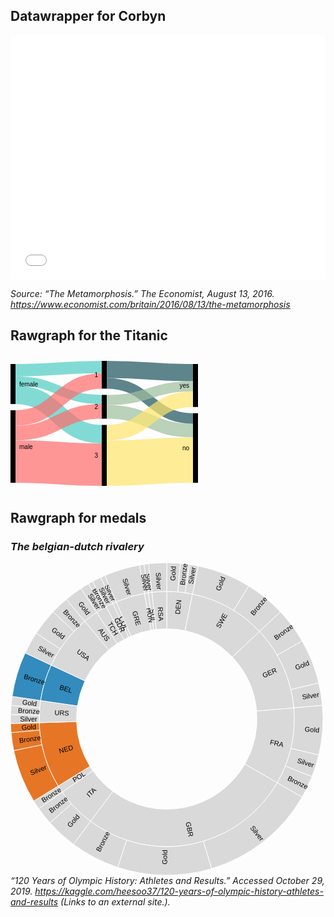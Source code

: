 ## Datawrapper for Corbyn

<iframe title="Labour Party on social media" aria-label="Bar Chart" id="datawrapper-chart-sCBJz" src="//datawrapper.dwcdn.net/sCBJz/1/" scrolling="no" frameborder="0" style="width: 0; min-width: 100% !important; border: none;" height="391"></iframe><script type="text/javascript">!function(){"use strict";window.addEventListener("message",function(a){if(void 0!==a.data["datawrapper-height"])for(var e in a.data["datawrapper-height"]){var t=document.getElementById("datawrapper-chart-"+e)||document.querySelector("iframe[src*='"+e+"']");t&&(t.style.height=a.data["datawrapper-height"][e]+"px")}})}();</script>

*Source: “The Metamorphosis.” The Economist, August 13, 2016. https://www.economist.com/britain/2016/08/13/the-metamorphosis*

## Rawgraph for the Titanic

<svg width="500" height="220" xmlns="http://www.w3.org/2000/svg"><g transform="translate(0, 10)"><g class="links" fill="none" stroke-opacity="0.7"><path d="M8,14.900687547746257C77,14.900687547746257,77,9.900687547746399,146,9.900687547746399" stroke-width="19.80137509549274" style="stroke: rgb(78, 205, 196);"></path><path d="M8,32.089381207028154C77,32.089381207028154,77,61.70359052711994,146,61.70359052711994" stroke-width="14.576012223071046" style="stroke: rgb(78, 205, 196);"></path><path d="M8,54.228418640183236C77,54.228418640183236,77,117.35676088617265,146,117.35676088617265" stroke-width="29.702062643239113" style="stroke: rgb(78, 205, 196);"></path><path d="M8,91.38655462184872C77,91.38655462184872,77,32.1084797555386,146,32.1084797555386" stroke-width="24.61420932009167" style="stroke: rgb(255, 107, 107);"></path><path d="M8,115.45072574484337C77,115.45072574484337,77,80.74866310160428,146,80.74866310160428" stroke-width="23.51413292589763" style="stroke: rgb(255, 107, 107);"></path><path d="M8,161.1038961038961C77,161.1038961038961,77,166.1038961038961,146,166.1038961038961" stroke-width="67.79220779220779" style="stroke: rgb(255, 107, 107);"></path><path d="M154,13.750954927425544C223,13.750954927425544,223,18.750954927425518,292,18.750954927425518" stroke-width="27.501909854851032" style="stroke: rgb(26, 83, 92);"></path><path d="M154,35.95874713521775C223,35.95874713521775,223,92.21161191749428,292,92.21161191749428" stroke-width="16.913674560733384" style="stroke: rgb(26, 83, 92);"></path><path d="M154,81.64247517188693C223,81.64247517188693,223,111.53170359052712,292,111.53170359052712" stroke-width="21.726508785332314" style="stroke: rgb(158, 191, 158);"></path><path d="M154,62.5974025974026C223,62.5974025974026,223,40.683728036669216,292,40.683728036669216" stroke-width="16.363636363636363" style="stroke: rgb(158, 191, 158);"></path><path d="M154,163.69747899159665C223,163.69747899159665,223,158.69747899159665,292,158.69747899159665" stroke-width="72.60504201680672" style="stroke: rgb(255, 230, 109);"></path><path d="M154,114.95034377387319C223,114.95034377387319,223,61.31016042780749,292,61.31016042780749" stroke-width="24.889228418640183" style="stroke: rgb(255, 230, 109);"></path></g><g class="nodes" font-family="Arial, Helvetica" font-size="10"><g><rect x="146" y="2.842170943040401e-14" height="44.41558441558439" width="8" fill="#000"></rect><text x="140" y="22.207792207792224" dy="0.35em" text-anchor="end">1</text></g><g><rect x="146" y="54.41558441558442" height="38.09014514896867" width="8" fill="#000"></rect><text x="140" y="73.46065699006876" dy="0.35em" text-anchor="end">2</text></g><g><rect x="146" y="102.50572956455309" height="97.4942704354469" width="8" fill="#000"></rect><text x="140" y="151.25286478227653" dy="0.35em" text-anchor="end">3</text></g><g><rect x="0" y="4.999999999999886" height="64.079449961803" width="8" fill="#000"></rect><text x="14" y="37.03972498090138" dy="0.35em" text-anchor="start">female</text></g><g><rect x="0" y="79.07944996180288" height="115.92055003819723" width="8" fill="#000"></rect><text x="14" y="137.0397249809015" dy="0.35em" text-anchor="start">male</text></g><g><rect x="292" y="83.75477463712758" height="111.24522536287243" width="8" fill="#000"></rect><text x="286" y="139.3773873185638" dy="0.35em" text-anchor="end">no</text></g><g><rect x="292" y="5" height="68.75477463712758" width="8" fill="#000"></rect><text x="286" y="39.37738731856379" dy="0.35em" text-anchor="end">yes</text></g></g></g></svg>

## Rawgraph for medals

### *The belgian-dutch rivalery*

<svg width="500" height="500" xmlns="http://www.w3.org/2000/svg"><g transform="translate(250, 250)"><g display="none"><path d="M8.838126989374223e-15,-144.33756729740642A144.33756729740642,144.33756729740642,0,1,1,-8.838126989374223e-15,144.33756729740642A144.33756729740642,144.33756729740642,0,1,1,8.838126989374223e-15,-144.33756729740642Z" style="stroke: rgb(255, 255, 255); fill: rgb(217, 217, 217); fill-rule: evenodd;"></path><text transform="translate(4.4190634946871116e-15,72.16878364870321)rotate(90)" text-anchor="middle" dx="6" dy=".35em" style="font-size: 11px; font-family: Arial, Helvetica;"></text><title>undefined: none</title></g><g><path d="M1.249899905434872e-14,-204.12414523193152A204.12414523193152,204.12414523193152,0,0,1,41.27748910315352,-199.90706730880154L29.187592455193673,-141.35564290116915A144.33756729740642,144.33756729740642,0,0,0,8.838126989374223e-15,-144.33756729740642Z" style="stroke: rgb(255, 255, 255); fill: rgb(217, 217, 217); fill-rule: evenodd;"></path><text transform="translate(17.70796669831615,-173.32864503633283)rotate(-84.16666666666667)" text-anchor="middle" dx="6" dy=".35em" style="font-size: 11px; font-family: Arial, Helvetica;">DEN</text><title>DEN: none</title></g><g><path d="M41.27748910315352,-199.90706730880154A204.12414523193152,204.12414523193152,0,0,1,148.47452285033592,-140.0784877525159L104.9873419409095,-99.05044858816073A144.33756729740642,144.33756729740642,0,0,0,29.187592455193673,-141.35564290116915Z" style="stroke: rgb(255, 255, 255); fill: rgb(217, 217, 217); fill-rule: evenodd;"></path><text transform="translate(84.91170941636817,-152.13938634919623)rotate(-60.833333333333336)" text-anchor="middle" dx="6" dy=".35em" style="font-size: 11px; font-family: Arial, Helvetica;">SWE</text><title>SWE: none</title></g><g><path d="M148.47452285033592,-140.0784877525159A204.12414523193152,204.12414523193152,0,0,1,203.34739123255963,-17.790591490419864L143.7883192771368,-12.579847884195571A144.33756729740642,144.33756729740642,0,0,0,104.9873419409095,-99.05044858816073Z" style="stroke: rgb(255, 255, 255); fill: rgb(217, 217, 217); fill-rule: evenodd;"></path><text transform="translate(158.96099315415785,-71.3287735080558)rotate(-24.166666666666675)" text-anchor="middle" dx="6" dy=".35em" style="font-size: 11px; font-family: Arial, Helvetica;">GER</text><title>GER: none</title></g><g><path d="M203.34739123255963,-17.790591490419864A204.12414523193152,204.12414523193152,0,0,1,176.77669529663692,102.06207261596573L125,72.16878364870318A144.33756729740642,144.33756729740642,0,0,0,143.7883192771368,-12.579847884195571Z" style="stroke: rgb(255, 255, 255); fill: rgb(217, 217, 217); fill-rule: evenodd;"></path><text transform="translate(170.10088928828335,37.71045926603)rotate(12.499999999999998)" text-anchor="middle" dx="6" dy=".35em" style="font-size: 11px; font-family: Arial, Helvetica;">FRA</text><title>FRA: none</title></g><g><path d="M176.77669529663692,102.06207261596573A204.12414523193152,204.12414523193152,0,0,1,-121.89448709923518,163.7327110918312L-86.19241841712531,115.77651031509166A144.33756729740642,144.33756729740642,0,0,0,125,72.16878364870318Z" style="stroke: rgb(255, 255, 255); fill: rgb(217, 217, 217); fill-rule: evenodd;"></path><text transform="translate(35.23254077917367,170.63135510498532)rotate(78.33333333333331)" text-anchor="middle" dx="6" dy=".35em" style="font-size: 11px; font-family: Arial, Helvetica;">GBR</text><title>GBR: none</title></g><g><path d="M-121.89448709923518,163.7327110918312A204.12414523193152,204.12414523193152,0,0,1,-167.20871085547972,117.08079979533471L-118.23441331937038,82.7886274820257A144.33756729740642,144.33756729740642,0,0,0,-86.19241841712531,115.77651031509166Z" style="stroke: rgb(255, 255, 255); fill: rgb(217, 217, 217); fill-rule: evenodd;"></path><text transform="translate(-124.97859492129201,121.39498377700515)rotate(315.83333333333337)" text-anchor="middle" dx="6" dy=".35em" style="font-size: 11px; font-family: Arial, Helvetica;">ITA</text><title>ITA: none</title></g><g><path d="M-167.20871085547972,117.08079979533471A204.12414523193152,204.12414523193152,0,0,1,-173.7334632538484,107.16039572757452L-122.84810998582007,75.77384249360188A144.33756729740642,144.33756729740642,0,0,0,-118.23441331937038,82.7886274820257Z" style="stroke: rgb(255, 255, 255); fill: rgb(217, 217, 217); fill-rule: evenodd;"></path><text transform="translate(-145.56775678117012,95.74141977439983)rotate(326.6666666666667)" text-anchor="middle" dx="6" dy=".35em" style="font-size: 11px; font-family: Arial, Helvetica;">POL</text><title>POL: none</title></g><g><path d="M-173.7334632538484,107.16039572757452A204.12414523193152,204.12414523193152,0,0,1,-204.0377905290703,5.9368933527487115L-144.27650530142589,4.1980175489099505A144.33756729740642,144.33756729740642,0,0,0,-122.84810998582007,75.77384249360188Z" style="stroke: rgb(255, 255, 255); fill: rgb(230, 118, 38); fill-rule: evenodd;"></path><text transform="translate(-166.91133302330024,49.96997281472843)rotate(343.3333333333333)" text-anchor="middle" dx="6" dy=".35em" style="font-size: 11px; font-family: Arial, Helvetica;">NED</text><title>NED: none</title></g><g><path d="M-204.0377905290703,5.9368933527487115A204.12414523193152,204.12414523193152,0,0,1,-201.968928732217,-29.584091897966477L-142.81359909553314,-20.919111996298092A144.33756729740642,144.33756729740642,0,0,0,-144.27650530142589,4.1980175489099505Z" style="stroke: rgb(255, 255, 255); fill: rgb(217, 217, 217); fill-rule: evenodd;"></path><text transform="translate(-173.93608523160773,-10.130623328435057)rotate(363.33333333333337)" text-anchor="middle" dx="6" dy=".35em" style="font-size: 11px; font-family: Arial, Helvetica;">URS</text><title>URS: none</title></g><g><path d="M-201.968928732217,-29.584091897966477A204.12414523193152,204.12414523193152,0,0,1,-184.99930234589957,-86.26659143722503L-130.81426120356593,-60.99969179511116A144.33756729740642,144.33756729740642,0,0,0,-142.81359909553314,-20.919111996298092Z" style="stroke: rgb(255, 255, 255); fill: rgb(52, 139, 189); fill-rule: evenodd;"></path><text transform="translate(-166.91133302330024,-49.96997281472839)rotate(376.66666666666674)" text-anchor="middle" dx="6" dy=".35em" style="font-size: 11px; font-family: Arial, Helvetica;">BEL</text><title>BEL: none</title></g><g><path d="M-184.99930234589957,-86.26659143722503A204.12414523193152,204.12414523193152,0,0,1,-131.20847139294116,-156.36816716133245L-92.77839987106981,-110.56899136148978A144.33756729740642,144.33756729740642,0,0,0,-130.81426120356593,-60.99969179511116Z" style="stroke: rgb(255, 255, 255); fill: rgb(217, 217, 217); fill-rule: evenodd;"></path><text transform="translate(-138.2266317993772,-106.0650250370929)rotate(397.5)" text-anchor="middle" dx="6" dy=".35em" style="font-size: 11px; font-family: Arial, Helvetica;">USA</text><title>USA: none</title></g><g><path d="M-131.20847139294116,-156.36816716133245A204.12414523193152,204.12414523193152,0,0,1,-112.16805044597545,-170.54323535636286L-79.31478910282398,-120.59227820597752A144.33756729740642,144.33756729740642,0,0,0,-92.77839987106981,-110.56899136148978Z" style="stroke: rgb(255, 255, 255); fill: rgb(217, 217, 217); fill-rule: evenodd;"></path><text transform="translate(-104.04345275818028,-139.7546107034614)rotate(413.33333333333337)" text-anchor="middle" dx="6" dy=".35em" style="font-size: 11px; font-family: Arial, Helvetica;">AUS</text><title>AUS: none</title></g><g><path d="M-112.16805044597545,-170.54323535636286A204.12414523193152,204.12414523193152,0,0,1,-96.87739480149573,-179.67035660659718L-68.50266280782401,-127.04612753473006A144.33756729740642,144.33756729740642,0,0,0,-79.31478910282398,-120.59227820597752Z" style="stroke: rgb(255, 255, 255); fill: rgb(217, 217, 217); fill-rule: evenodd;"></path><text transform="translate(-89.30071878639528,-149.60539060793528)rotate(419.16666666666663)" text-anchor="middle" dx="6" dy=".35em" style="font-size: 11px; font-family: Arial, Helvetica;">TCH</text><title>TCH: none</title></g><g><path d="M-96.87739480149573,-179.67035660659718A204.12414523193152,204.12414523193152,0,0,1,-86.26659143722493,-184.99930234589962L-60.99969179511109,-130.81426120356596A144.33756729740642,144.33756729740642,0,0,0,-68.50266280782401,-127.04612753473006Z" style="stroke: rgb(255, 255, 255); fill: rgb(217, 217, 217); fill-rule: evenodd;"></path><text transform="translate(-78.19466545720803,-155.69838010960504)rotate(423.33333333333337)" text-anchor="middle" dx="6" dy=".35em" style="font-size: 11px; font-family: Arial, Helvetica;">GDR</text><title>GDR: none</title></g><g><path d="M-86.26659143722493,-184.99930234589962A204.12414523193152,204.12414523193152,0,0,1,-80.8494436864063,-187.4300779551278L-57.169189885817794,-132.53307912039406A144.33756729740642,144.33756729740642,0,0,0,-60.99969179511109,-130.81426120356596Z" style="stroke: rgb(255, 255, 255); fill: rgb(217, 217, 217); fill-rule: evenodd;"></path><text transform="translate(-71.32877350805569,-158.96099315415788)rotate(425.83333333333337)" text-anchor="middle" dx="6" dy=".35em" style="font-size: 11px; font-family: Arial, Helvetica;">COL</text><title>COL: none</title></g><g><path d="M-80.8494436864063,-187.4300779551278A204.12414523193152,204.12414523193152,0,0,1,-35.44578583734474,-201.0230408013961L-25.063955530072544,-142.14475532540717A144.33756729740642,144.33756729740642,0,0,0,-57.169189885817794,-132.53307912039406Z" style="stroke: rgb(255, 255, 255); fill: rgb(217, 217, 217); fill-rule: evenodd;"></path><text transform="translate(-49.96997281472844,-166.91133302330024)rotate(433.33333333333326)" text-anchor="middle" dx="6" dy=".35em" style="font-size: 11px; font-family: Arial, Helvetica;">GRE</text><title>GRE: none</title></g><g><path d="M-35.44578583734474,-201.0230408013961A204.12414523193152,204.12414523193152,0,0,1,-29.584091897966182,-201.96892873221702L-20.919111996297882,-142.81359909553316A144.33756729740642,144.33756729740642,0,0,0,-25.063955530072544,-142.14475532540717Z" style="stroke: rgb(255, 255, 255); fill: rgb(217, 217, 217); fill-rule: evenodd;"></path><text transform="translate(-27.756172032247058,-172.00577370784984)rotate(440.83333333333337)" text-anchor="middle" dx="6" dy=".35em" style="font-size: 11px; font-family: Arial, Helvetica;">HUN</text><title>HUN: none</title></g><g><path d="M-29.584091897966182,-201.96892873221702A204.12414523193152,204.12414523193152,0,0,1,-23.69736686329642,-202.74393078564157L-16.75656880530228,-143.36160830294315A144.33756729740642,144.33756729740642,0,0,0,-20.919111996297882,-142.81359909553316Z" style="stroke: rgb(255, 255, 255); fill: rgb(217, 217, 217); fill-rule: evenodd;"></path><text transform="translate(-22.741690235466216,-172.74028713636503)rotate(442.5)" text-anchor="middle" dx="6" dy=".35em" style="font-size: 11px; font-family: Arial, Helvetica;">SUI</text><title>SUI: none</title></g><g><path d="M-23.69736686329642,-202.74393078564157A204.12414523193152,204.12414523193152,0,0,1,-3.749699716304616e-14,-204.12414523193152L-2.6514380968122666e-14,-144.33756729740642A144.33756729740642,144.33756729740642,0,0,0,-16.75656880530228,-143.36160830294315Z" style="stroke: rgb(255, 255, 255); fill: rgb(217, 217, 217); fill-rule: evenodd;"></path><text transform="translate(-10.1306233284348,-173.93608523160773)rotate(446.6666666666668)" text-anchor="middle" dx="6" dy=".35em" style="font-size: 11px; font-family: Arial, Helvetica;">RSA</text><title>RSA: none</title></g><g><path d="M1.5308084989341916e-14,-250A250,250,0,0,1,21.788935686914535,-249.04867452293638L17.790591490419832,-203.34739123255963A204.12414523193152,204.12414523193152,0,0,0,1.249899905434872e-14,-204.12414523193152Z" style="stroke: rgb(255, 255, 255); fill: rgb(217, 217, 217); fill-rule: evenodd;"></path><text transform="translate(9.904308501411863,-226.84595983567124)rotate(-87.5)" text-anchor="middle" dx="6" dy=".35em" style="font-size: 11px; font-family: Arial, Helvetica;">Gold</text><title>Gold: 3</title></g><g><path d="M21.788935686914535,-249.04867452293638A250,250,0,0,1,36.232964826811674,-247.36040964523613L29.584091897966292,-201.968928732217A204.12414523193152,204.12414523193152,0,0,0,17.790591490419832,-203.34739123255963Z" style="stroke: rgb(255, 255, 255); fill: rgb(217, 217, 217); fill-rule: evenodd;"></path><text transform="translate(26.36029769730212,-225.52676011056363)rotate(-83.33333333333333)" text-anchor="middle" dx="6" dy=".35em" style="font-size: 11px; font-family: Arial, Helvetica;">Bronze</text><title>Bronze: 2</title></g><g><path d="M36.232964826811674,-247.36040964523613A250,250,0,0,1,50.55439308300948,-244.83515544138788L41.27748910315352,-199.90706730880154A204.12414523193152,204.12414523193152,0,0,0,29.584091897966292,-201.968928732217Z" style="stroke: rgb(255, 255, 255); fill: rgb(217, 217, 217); fill-rule: evenodd;"></path><text transform="translate(39.42891512703868,-223.61248952722403)rotate(-80)" text-anchor="middle" dx="6" dy=".35em" style="font-size: 11px; font-family: Arial, Helvetica;">Silver</text><title>Silver: 2</title></g><g><path d="M50.55439308300948,-244.83515544138788A250,250,0,0,1,131.24414508364003,-212.77916810924992L107.16039572757452,-173.7334632538484A204.12414523193152,204.12414523193152,0,0,0,41.27748910315352,-199.90706730880154Z" style="stroke: rgb(255, 255, 255); fill: rgb(217, 217, 217); fill-rule: evenodd;"></path><text transform="translate(83.8327130313737,-211.01957503145874)rotate(-68.33333333333334)" text-anchor="middle" dx="6" dy=".35em" style="font-size: 11px; font-family: Arial, Helvetica;">Gold</text><title>Gold: 12</title></g><g><path d="M131.24414508364003,-212.77916810924992A250,250,0,0,1,181.8434103932622,-171.56040946718338L148.47452285033592,-140.0784877525159A204.12414523193152,204.12414523193152,0,0,0,107.16039572757452,-173.7334632538484Z" style="stroke: rgb(255, 255, 255); fill: rgb(217, 217, 217); fill-rule: evenodd;"></path><text transform="translate(143.40748946611964,-176.043962650478)rotate(-50.83333333333334)" text-anchor="middle" dx="6" dy=".35em" style="font-size: 11px; font-family: Arial, Helvetica;">Bronze</text><title>Bronze: 9</title></g><g><path d="M181.8434103932622,-171.56040946718338A250,250,0,0,1,216.50635094610965,-125L176.7766952966369,-102.06207261596576A204.12414523193152,204.12414523193152,0,0,0,148.47452285033592,-140.0784877525159Z" style="stroke: rgb(255, 255, 255); fill: rgb(217, 217, 217); fill-rule: evenodd;"></path><text transform="translate(182.13175464029604,-135.5920675124659)rotate(-36.66666666666667)" text-anchor="middle" dx="6" dy=".35em" style="font-size: 11px; font-family: Arial, Helvetica;">Bronze</text><title>Bronze: 8</title></g><g><path d="M216.50635094610965,-125A250,250,0,0,1,243.26121764495596,-57.65396768561005L198.62195247942196,-47.07426749221821A204.12414523193152,204.12414523193152,0,0,0,176.7766952966369,-102.06207261596576Z" style="stroke: rgb(255, 255, 255); fill: rgb(217, 217, 217); fill-rule: evenodd;"></path><text transform="translate(211.01957503145874,-83.83271303137373)rotate(-21.666666666666664)" text-anchor="middle" dx="6" dy=".35em" style="font-size: 11px; font-family: Arial, Helvetica;">Gold</text><title>Gold: 10</title></g><g><path d="M243.26121764495596,-57.65396768561005A250,250,0,0,1,249.04867452293638,-21.788935686914574L203.34739123255963,-17.790591490419864A204.12414523193152,204.12414523193152,0,0,0,198.62195247942196,-47.07426749221821Z" style="stroke: rgb(255, 255, 255); fill: rgb(217, 217, 217); fill-rule: evenodd;"></path><text transform="translate(224.16228857125265,-36.172547645369875)rotate(-9.166666666666664)" text-anchor="middle" dx="6" dy=".35em" style="font-size: 11px; font-family: Arial, Helvetica;">Silver</text><title>Silver: 5</title></g><g><path d="M249.04867452293638,-21.788935686914574A250,250,0,0,1,243.26121764495596,57.65396768561005L198.62195247942196,47.07426749221821A204.12414523193152,204.12414523193152,0,0,0,203.34739123255963,-17.790591490419864Z" style="stroke: rgb(255, 255, 255); fill: rgb(217, 217, 217); fill-rule: evenodd;"></path><text transform="translate(226.46192864390105,16.49786942434614)rotate(4.1666666666666705)" text-anchor="middle" dx="6" dy=".35em" style="font-size: 11px; font-family: Arial, Helvetica;">Gold</text><title>Gold: 11</title></g><g><path d="M243.26121764495596,57.65396768561005A250,250,0,0,1,232.3368810567056,92.3015368281711L189.7022690062119,75.36388923457629A204.12414523193152,204.12414523193152,0,0,0,198.62195247942196,47.07426749221821Z" style="stroke: rgb(255, 255, 255); fill: rgb(217, 217, 217); fill-rule: evenodd;"></path><text transform="translate(216.55294752587133,68.27888208308133)rotate(17.499999999999993)" text-anchor="middle" dx="6" dy=".35em" style="font-size: 11px; font-family: Arial, Helvetica;">Silver</text><title>Silver: 5</title></g><g><path d="M232.3368810567056,92.3015368281711A250,250,0,0,1,216.50635094610968,124.99999999999996L176.77669529663692,102.06207261596573A204.12414523193152,204.12414523193152,0,0,0,189.7022690062119,75.36388923457629Z" style="stroke: rgb(255, 255, 255); fill: rgb(217, 217, 217); fill-rule: evenodd;"></path><text transform="translate(204.37071790781022,98.94339029214818)rotate(25.83333333333332)" text-anchor="middle" dx="6" dy=".35em" style="font-size: 11px; font-family: Arial, Helvetica;">Bronze</text><title>Bronze: 5</title></g><g><path d="M216.50635094610968,124.99999999999996A250,250,0,0,1,71.70080817777254,239.49737807887223L58.543464726906016,195.5487903425541A204.12414523193152,204.12414523193152,0,0,0,176.77669529663692,102.06207261596573Z" style="stroke: rgb(255, 255, 255); fill: rgb(217, 217, 217); fill-rule: evenodd;"></path><text transform="translate(140.83195615735286,178.11104666906976)rotate(51.666666666666664)" text-anchor="middle" dx="6" dy=".35em" style="font-size: 11px; font-family: Arial, Helvetica;">Silver</text><title>Silver: 26</title></g><g><path d="M71.70080817777254,239.49737807887223A250,250,0,0,1,-78.63618903790338,237.3106608932585L-64.20617948663445,193.7633432370446A204.12414523193152,204.12414523193152,0,0,0,58.543464726906016,195.5487903425541Z" style="stroke: rgb(255, 255, 255); fill: rgb(217, 217, 217); fill-rule: evenodd;"></path><text transform="translate(-3.3023675446828844,227.03805669811817)rotate(270.83333333333337)" text-anchor="middle" dx="6" dy=".35em" style="font-size: 11px; font-family: Arial, Helvetica;">Gold</text><title>Gold: 21</title></g><g><path d="M-78.63618903790338,237.3106608932585A250,250,0,0,1,-149.2896479256965,200.530798188761L-121.89448709923518,163.7327110918312A204.12414523193152,204.12414523193152,0,0,0,-64.20617948663445,193.7633432370446Z" style="stroke: rgb(255, 255, 255); fill: rgb(217, 217, 217); fill-rule: evenodd;"></path><text transform="translate(-104.84559714869472,201.4065182142617)rotate(297.5)" text-anchor="middle" dx="6" dy=".35em" style="font-size: 11px; font-family: Arial, Helvetica;">Bronze</text><title>Bronze: 11</title></g><g><path d="M-149.2896479256965,200.530798188761A250,250,0,0,1,-186.756267810249,166.1989664034844L-152.48585413389108,135.70088782216703A204.12414523193152,204.12414523193152,0,0,0,-121.89448709923518,163.7327110918312Z" style="stroke: rgb(255, 255, 255); fill: rgb(217, 217, 217); fill-rule: evenodd;"></path><text transform="translate(-153.40091278026242,167.40772018888623)rotate(312.5)" text-anchor="middle" dx="6" dy=".35em" style="font-size: 11px; font-family: Arial, Helvetica;">Gold</text><title>Gold: 7</title></g><g><path d="M-186.756267810249,166.1989664034844A250,250,0,0,1,-204.78801107224788,143.3941090877616L-167.20871085547972,117.08079979533471A204.12414523193152,204.12414523193152,0,0,0,-152.48585413389108,135.70088782216703Z" style="stroke: rgb(255, 255, 255); fill: rgb(217, 217, 217); fill-rule: evenodd;"></path><text transform="translate(-178.11104666906968,140.83195615735295)rotate(321.6666666666667)" text-anchor="middle" dx="6" dy=".35em" style="font-size: 11px; font-family: Arial, Helvetica;">Bronze</text><title>Bronze: 4</title></g><g><path d="M-204.78801107224788,143.3941090877616A250,250,0,0,1,-212.77916810924992,131.24414508364003L-173.7334632538484,107.16039572757452A204.12414523193152,204.12414523193152,0,0,0,-167.20871085547972,117.08079979533471Z" style="stroke: rgb(255, 255, 255); fill: rgb(217, 217, 217); fill-rule: evenodd;"></path><text transform="translate(-189.70759410479837,124.7726474818386)rotate(326.6666666666667)" text-anchor="middle" dx="6" dy=".35em" style="font-size: 11px; font-family: Arial, Helvetica;">Bronze</text><title>Bronze: 2</title></g><g><path d="M-212.77916810924992,131.24414508364003A250,250,0,0,1,-244.83515544138788,50.55439308300938L-199.90706730880157,41.27748910315344A204.12414523193152,204.12414523193152,0,0,0,-173.7334632538484,107.16039572757452Z" style="stroke: rgb(255, 255, 255); fill: rgb(230, 118, 38); fill-rule: evenodd;"></path><text transform="translate(-211.01957503145871,83.83271303137376)rotate(338.33333333333337)" text-anchor="middle" dx="6" dy=".35em" style="font-size: 11px; font-family: Arial, Helvetica;">Silver</text><title>Silver: 12</title></g><g><path d="M-244.83515544138788,50.55439308300938A250,250,0,0,1,-249.04867452293638,21.78893568691455L-203.34739123255963,17.790591490419843A204.12414523193152,204.12414523193152,0,0,0,-199.90706730880157,41.27748910315344Z" style="stroke: rgb(255, 255, 255); fill: rgb(230, 118, 38); fill-rule: evenodd;"></path><text transform="translate(-224.66466918872658,32.90852836238885)rotate(351.66666666666663)" text-anchor="middle" dx="6" dy=".35em" style="font-size: 11px; font-family: Arial, Helvetica;">Bronze</text><title>Bronze: 4</title></g><g><path d="M-249.04867452293638,21.78893568691455A250,250,0,0,1,-249.89423752055015,7.2711796857778L-204.0377905290703,5.9368933527487115A204.12414523193152,204.12414523193152,0,0,0,-203.34739123255963,17.790591490419843Z" style="stroke: rgb(255, 255, 255); fill: rgb(230, 118, 38); fill-rule: evenodd;"></path><text transform="translate(-226.67791952650174,13.202485364313246)rotate(356.66666666666674)" text-anchor="middle" dx="6" dy=".35em" style="font-size: 11px; font-family: Arial, Helvetica;">Gold</text><title>Gold: 2</title></g><g><path d="M-249.89423752055015,7.2711796857778A250,250,0,0,1,-249.89423752055015,-7.271179685777961L-204.0377905290703,-5.936893352748842A204.12414523193152,204.12414523193152,0,0,0,-204.0377905290703,5.9368933527487115Z" style="stroke: rgb(255, 255, 255); fill: rgb(217, 217, 217); fill-rule: evenodd;"></path><text transform="translate(-227.06207261596575,2.7807084043690634e-14)rotate(360)" text-anchor="middle" dx="6" dy=".35em" style="font-size: 11px; font-family: Arial, Helvetica;">Silver</text><title>Silver: 2</title></g><g><path d="M-249.89423752055015,-7.271179685777961A250,250,0,0,1,-249.04867452293635,-21.78893568691471L-203.34739123255963,-17.790591490419974A204.12414523193152,204.12414523193152,0,0,0,-204.0377905290703,-5.936893352748842Z" style="stroke: rgb(255, 255, 255); fill: rgb(217, 217, 217); fill-rule: evenodd;"></path><text transform="translate(-226.6779195265017,-13.202485364313592)rotate(363.33333333333337)" text-anchor="middle" dx="6" dy=".35em" style="font-size: 11px; font-family: Arial, Helvetica;">Bronze</text><title>Bronze: 2</title></g><g><path d="M-249.04867452293635,-21.78893568691471A250,250,0,0,1,-247.3604096452361,-36.2329648268119L-201.968928732217,-29.584091897966477A204.12414523193152,204.12414523193152,0,0,0,-203.34739123255963,-17.790591490419974Z" style="stroke: rgb(255, 255, 255); fill: rgb(217, 217, 217); fill-rule: evenodd;"></path><text transform="translate(-225.5267601105636,-26.36029769730218)rotate(366.66666666666674)" text-anchor="middle" dx="6" dy=".35em" style="font-size: 11px; font-family: Arial, Helvetica;">Gold</text><title>Gold: 2</title></g><g><path d="M-247.3604096452361,-36.2329648268119A250,250,0,0,1,-226.57694675916247,-105.65456543517492L-184.99930234589957,-86.26659143722503A204.12414523193152,204.12414523193152,0,0,0,-201.968928732217,-29.584091897966477Z" style="stroke: rgb(255, 255, 255); fill: rgb(52, 139, 189); fill-rule: evenodd;"></path><text transform="translate(-217.52308421071314,-65.12213645233932)rotate(376.66666666666674)" text-anchor="middle" dx="6" dy=".35em" style="font-size: 11px; font-family: Arial, Helvetica;">Bronze</text><title>Bronze: 10</title></g><g><path d="M-226.57694675916247,-105.65456543517492A250,250,0,0,1,-208.87195285323406,-137.3772445177016L-170.54323535636283,-112.16805044597555A204.12414523193152,204.12414523193152,0,0,0,-184.99930234589957,-86.26659143722503Z" style="stroke: rgb(255, 255, 255); fill: rgb(217, 217, 217); fill-rule: evenodd;"></path><text transform="translate(-198.27190849876342,-110.65909416273067)rotate(389.16666666666674)" text-anchor="middle" dx="6" dy=".35em" style="font-size: 11px; font-family: Arial, Helvetica;">Silver</text><title>Silver: 5</title></g><g><path d="M-208.87195285323406,-137.3772445177016A250,250,0,0,1,-181.84341039326213,-171.56040946718343L-148.47452285033586,-140.07848775251597A204.12414523193152,204.12414523193152,0,0,0,-170.54323535636283,-112.16805044597555Z" style="stroke: rgb(255, 255, 255); fill: rgb(217, 217, 217); fill-rule: evenodd;"></path><text transform="translate(-178.1110466690697,-140.8319561573529)rotate(398.3333333333334)" text-anchor="middle" dx="6" dy=".35em" style="font-size: 11px; font-family: Arial, Helvetica;">Gold</text><title>Gold: 6</title></g><g><path d="M-181.84341039326213,-171.56040946718343A250,250,0,0,1,-160.6969024216347,-191.51111077974463L-131.20847139294116,-156.36816716133245A204.12414523193152,204.12414523193152,0,0,0,-148.47452285033586,-140.07848775251597Z" style="stroke: rgb(255, 255, 255); fill: rgb(217, 217, 217); fill-rule: evenodd;"></path><text transform="translate(-155.8194486098496,-165.1589666217991)rotate(406.66666666666674)" text-anchor="middle" dx="6" dy=".35em" style="font-size: 11px; font-family: Arial, Helvetica;">Bronze</text><title>Bronze: 4</title></g><g><path d="M-160.6969024216347,-191.51111077974463A250,250,0,0,1,-137.37724451770148,-208.87195285323412L-112.16805044597545,-170.54323535636286A204.12414523193152,204.12414523193152,0,0,0,-131.20847139294116,-156.36816716133245Z" style="stroke: rgb(255, 255, 255); fill: rgb(217, 217, 217); fill-rule: evenodd;"></path><text transform="translate(-135.5920675124659,-182.13175464029604)rotate(413.33333333333337)" text-anchor="middle" dx="6" dy=".35em" style="font-size: 11px; font-family: Arial, Helvetica;">Gold</text><title>Gold: 4</title></g><g><path d="M-137.37724451770148,-208.87195285323412A250,250,0,0,1,-125.00000000000011,-216.50635094610962L-102.06207261596585,-176.77669529663686A204.12414523193152,204.12414523193152,0,0,0,-112.16805044597545,-170.54323535636286Z" style="stroke: rgb(255, 255, 255); fill: rgb(217, 217, 217); fill-rule: evenodd;"></path><text transform="translate(-119.20227040560731,-193.25631568154915)rotate(418.33333333333337)" text-anchor="middle" dx="6" dy=".35em" style="font-size: 11px; font-family: Arial, Helvetica;">Silver</text><title>Silver: 2</title></g><g><path d="M-125.00000000000011,-216.50635094610962A250,250,0,0,1,-118.65009243691007,-220.0503477950278L-96.87739480149573,-179.67035660659718A204.12414523193152,204.12414523193152,0,0,0,-102.06207261596585,-176.77669529663686Z" style="stroke: rgb(255, 255, 255); fill: rgb(217, 217, 217); fill-rule: evenodd;"></path><text transform="translate(-110.65909416273055,-198.27190849876345)rotate(420.83333333333326)" text-anchor="middle" dx="6" dy=".35em" style="font-size: 11px; font-family: Arial, Helvetica;">Bronze</text><title>Bronze: 1</title></g><g><path d="M-118.65009243691007,-220.0503477950278A250,250,0,0,1,-105.65456543517479,-226.57694675916252L-86.26659143722493,-184.99930234589962A204.12414523193152,204.12414523193152,0,0,0,-96.87739480149573,-179.67035660659718Z" style="stroke: rgb(255, 255, 255); fill: rgb(217, 217, 217); fill-rule: evenodd;"></path><text transform="translate(-101.90527204466329,-202.91007946911182)rotate(423.33333333333337)" text-anchor="middle" dx="6" dy=".35em" style="font-size: 11px; font-family: Arial, Helvetica;">Silver</text><title>Silver: 2</title></g><g><path d="M-105.65456543517479,-226.57694675916252A250,250,0,0,1,-99.0199415097892,-229.5540267200685L-80.8494436864063,-187.4300779551278A204.12414523193152,204.12414523193152,0,0,0,-86.26659143722493,-184.99930234589962Z" style="stroke: rgb(255, 255, 255); fill: rgb(217, 217, 217); fill-rule: evenodd;"></path><text transform="translate(-92.95746744934179,-207.16199957053576)rotate(425.83333333333337)" text-anchor="middle" dx="6" dy=".35em" style="font-size: 11px; font-family: Arial, Helvetica;">Silver</text><title>Silver: 1</title></g><g><path d="M-99.0199415097892,-229.5540267200685A250,250,0,0,1,-43.412044416732584,-246.201938253052L-35.44578583734474,-201.0230408013961A204.12414523193152,204.12414523193152,0,0,0,-80.8494436864063,-187.4300779551278Z" style="stroke: rgb(255, 255, 255); fill: rgb(217, 217, 217); fill-rule: evenodd;"></path><text transform="translate(-65.12213645233939,-217.52308421071314)rotate(433.33333333333326)" text-anchor="middle" dx="6" dy=".35em" style="font-size: 11px; font-family: Arial, Helvetica;">Silver</text><title>Silver: 8</title></g><g><path d="M-43.412044416732584,-246.201938253052A250,250,0,0,1,-36.23296482681154,-247.36040964523613L-29.584091897966182,-201.96892873221702A204.12414523193152,204.12414523193152,0,0,0,-35.44578583734474,-201.0230408013961Z" style="stroke: rgb(255, 255, 255); fill: rgb(217, 217, 217); fill-rule: evenodd;"></path><text transform="translate(-36.17254764536982,-224.16228857125267)rotate(440.83333333333337)" text-anchor="middle" dx="6" dy=".35em" style="font-size: 11px; font-family: Arial, Helvetica;">Silver</text><title>Silver: 1</title></g><g><path d="M-36.23296482681154,-247.36040964523613A250,250,0,0,1,-29.023228531307275,-248.30958943548578L-23.69736686329642,-202.74393078564157A204.12414523193152,204.12414523193152,0,0,0,-29.584091897966182,-201.96892873221702Z" style="stroke: rgb(255, 255, 255); fill: rgb(217, 217, 217); fill-rule: evenodd;"></path><text transform="translate(-29.637547736154666,-225.11952510798625)rotate(442.5)" text-anchor="middle" dx="6" dy=".35em" style="font-size: 11px; font-family: Arial, Helvetica;">Silver</text><title>Silver: 1</title></g><g><path d="M-29.023228531307275,-248.30958943548578A250,250,0,0,1,-4.5924254968025744e-14,-250L-3.749699716304616e-14,-204.12414523193152A204.12414523193152,204.12414523193152,0,0,0,-23.69736686329642,-202.74393078564157Z" style="stroke: rgb(255, 255, 255); fill: rgb(217, 217, 217); fill-rule: evenodd;"></path><text transform="translate(-13.202485364313258,-226.67791952650174)rotate(446.6666666666668)" text-anchor="middle" dx="6" dy=".35em" style="font-size: 11px; font-family: Arial, Helvetica;">Silver</text><title>Silver: 4</title></g></g></svg>
*“120 Years of Olympic History: Athletes and Results.” Accessed October 29, 2019. https://kaggle.com/heesoo37/120-years-of-olympic-history-athletes-and-results (Links to an external site.).*  

